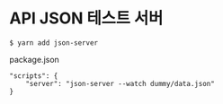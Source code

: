 # API JSON 테스트 서버

```
$ yarn add json-server
```

package.json

```
"scripts": {
    "server": "json-server --watch dummy/data.json"
}
```

